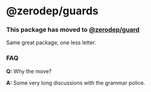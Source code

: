 # @zerodep/guards

### This package has moved to [@zerodep/guard](https://www.npmjs.com/package/@zerodep/guard)

Same great package, one less letter.

### FAQ

**Q:** Why the move?

**A:** Some very long discussions with the grammar police.
